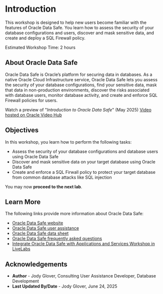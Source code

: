 # Introduction

This workshop is designed to help new users become familiar with the features of Oracle Data Safe. You learn how to assess the security of your database configurations and users, discover and mask sensitive data, and create and deploy a SQL Firewall policy.

Estimated Workshop Time: 2 hours

## About Oracle Data Safe

Oracle Data Safe is Oracle’s platform for securing data in databases. As a native Oracle Cloud Infrastructure service, Oracle Data Safe lets you assess the security of your database configurations, find your sensitive data, mask that data in non-production environments, discover the risks associated with database users, monitor database activity, and create and enforce SQL Firewall policies for users.

Watch a preview of "*Introduction to Oracle Data Safe*" (May 2025) [Video hosted on Oracle Video Hub](videohub:1_qzygqqzb)

## Objectives

In this workshop, you learn how to perform the following tasks:

- Assess the security of your database configurations and database users using Oracle Data Safe
- Discover and mask sensitive data on your target database using Oracle Data Safe
- Create and enforce a SQL Firwall policy to protect your target database from common database attacks like SQL injection

You may now **proceed to the next lab**.

## Learn More

The following links provide more information about Oracle Data Safe:

- [Oracle Data Safe website](https://www.oracle.com/database/technologies/security/data-safe.html)
- [Oracle Data Safe user assistance](https://docs.oracle.com/en/cloud/paas/data-safe/index.html)
- [Oracle Data Safe data sheet](https://www.oracle.com/a/tech/docs/dbsec/data-safe/ds-security-data-safe.pdf)
- [Oracle Data Safe frequently asked questions](https://www.oracle.com/a/tech/docs/dbsec/data-safe/faq-security-data-safe.pdf)
- [Integrate Oracle Data Safe with Applications and Services Workshop in LiveLabs](https://livelabs.oracle.com/pls/apex/dbpm/r/livelabs/view-workshop?wid=3596)

## Acknowledgements

* **Author** - Jody Glover, Consulting User Assistance Developer, Database Development
* **Last Updated By/Date** - Jody Glover, June 24, 2025
